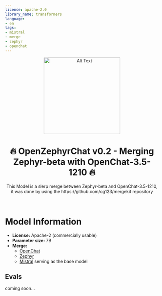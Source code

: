 ```yaml
---
license: apache-2.0
library_name: transformers
language:
- en
tags:
- mistral
- merge
- zephyr
- openchat
---
```


<div align="center">
  <img src="https://huggingface.co/Fredithefish/OpenZephyrChat/resolve/main/logo.jpeg" alt="Alt Text" width="250"/>

  <h1>🔥 OpenZephyrChat v0.2 - Merging Zephyr-beta with OpenChat-3.5-1210 🔥</h1>
  This Model is a slerp merge between Zephyr-beta and OpenChat-3.5-1210, it was done by using the <a>https://github.com/cg123/mergekit</a> repository
</div><br><br>


# Model Information
- **License:** Apache-2 (commercially usable)
- **Parameter size:** 7B
- **Merge:**
  - [OpenChat](https://huggingface.co/openchat/openchat-3.5-1210)
  - [Zephyr](https://huggingface.co/HuggingFaceH4/zephyr-7b-beta)
  - [Mistral](https://huggingface.co/mistralai/Mistral-7B-v0.1) serving as the base model

 


## Evals
coming soon...
